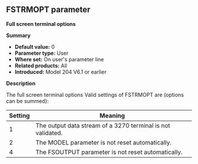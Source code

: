 ## FSTRMOPT parameter

**Full screen terminal options**

**Summary**

* **Default value:** 0
* **Parameter type:** User
* **Where set:** On user's parameter line
* **Related products:** All
* **Introduced:** Model 204 V6.1 or earlier

**Description**

The full screen terminal options
Valid settings of FSTRMOPT are (options can be summed):

| Setting | Meaning |
|---|---|
| 1 | The output data stream of a 3270 terminal is not validated. |
| 2 | The MODEL parameter is not reset automatically. |
| 4 | The FSOUTPUT parameter is not reset automatically. |
